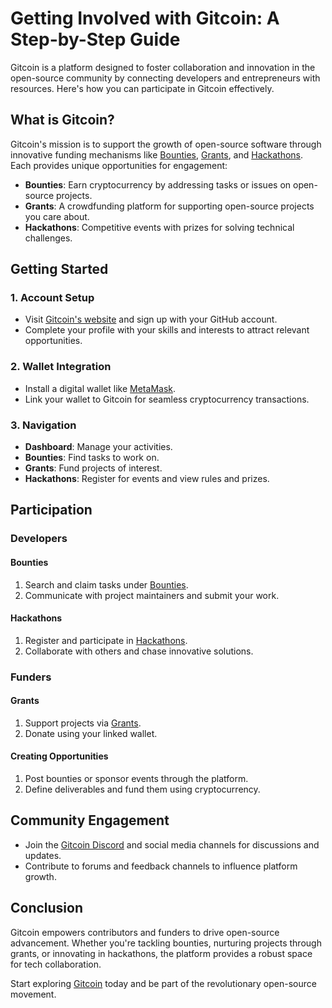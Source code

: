 # Getting Involved with Gitcoin: A Step-by-Step Guide

Gitcoin is a platform designed to foster collaboration and innovation in the open-source community by connecting developers and entrepreneurs with resources. Here's how you can participate in Gitcoin effectively.

## What is Gitcoin?

Gitcoin's mission is to support the growth of open-source software through innovative funding mechanisms like [Bounties](https://gitcoin.co/explorer?network=mainnet), [Grants](https://gitcoin.co/grants/), and [Hackathons](https://gitcoin.co/hackathons). Each provides unique opportunities for engagement:

- **Bounties**: Earn cryptocurrency by addressing tasks or issues on open-source projects.
- **Grants**: A crowdfunding platform for supporting open-source projects you care about.
- **Hackathons**: Competitive events with prizes for solving technical challenges.

## Getting Started

### 1. Account Setup

- Visit [Gitcoin's website](https://gitcoin.co) and sign up with your GitHub account.
- Complete your profile with your skills and interests to attract relevant opportunities.

### 2. Wallet Integration

- Install a digital wallet like [MetaMask](https://metamask.io/).
- Link your wallet to Gitcoin for seamless cryptocurrency transactions.

### 3. Navigation

- **Dashboard**: Manage your activities.
- **Bounties**: Find tasks to work on.
- **Grants**: Fund projects of interest.
- **Hackathons**: Register for events and view rules and prizes.

## Participation

### Developers

#### Bounties

1. Search and claim tasks under [Bounties](https://gitcoin.co/explorer?network=mainnet).
2. Communicate with project maintainers and submit your work.

#### Hackathons

1. Register and participate in [Hackathons](https://gitcoin.co/hackathons).
2. Collaborate with others and chase innovative solutions.

### Funders

#### Grants

1. Support projects via [Grants](https://gitcoin.co/grants/).
2. Donate using your linked wallet.

#### Creating Opportunities

1. Post bounties or sponsor events through the platform.
2. Define deliverables and fund them using cryptocurrency.

## Community Engagement

- Join the [Gitcoin Discord](https://discord.gg/gitcoin) and social media channels for discussions and updates.
- Contribute to forums and feedback channels to influence platform growth.

## Conclusion

Gitcoin empowers contributors and funders to drive open-source advancement. Whether you're tackling bounties, nurturing projects through grants, or innovating in hackathons, the platform provides a robust space for tech collaboration.

Start exploring [Gitcoin](https://gitcoin.co) today and be part of the revolutionary open-source movement.